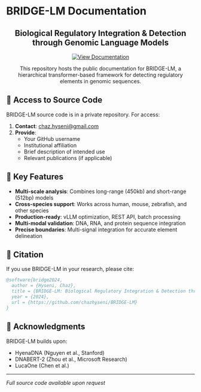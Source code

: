 # BRIDGE-LM Documentation

<div align="center">

## Biological Regulatory Integration & Detection through Genomic Language Models

[![View Documentation](https://img.shields.io/badge/View-Documentation-blue?style=for-the-badge)](https://chazhyseni.github.io/BRIDGE-LM-docs/)

This repository hosts the public documentation for BRIDGE-LM, a hierarchical transformer-based framework for detecting regulatory elements in genomic sequences.

</div>

## 🔐 Access to Source Code

BRIDGE-LM source code is in a private repository. For access:

1. **Contact**: chaz.hyseni@gmail.com
2. **Provide**:
   - Your GitHub username
   - Institutional affiliation
   - Brief description of intended use
   - Relevant publications (if applicable)

## 🌟 Key Features

- **Multi-scale analysis**: Combines long-range (450kb) and short-range (512bp) models
- **Cross-species support**: Works across human, mouse, zebrafish, and other species
- **Production-ready**: vLLM optimization, REST API, batch processing
- **Multi-modal validation**: DNA, RNA, and protein sequence integration
- **Precise boundaries**: Multi-signal integration for accurate element delineation

## 📄 Citation

If you use BRIDGE-LM in your research, please cite:

```bibtex
@software{bridge2024,
  author = {Hyseni, Chaz},
  title = {BRIDGE-LM: Biological Regulatory Integration & Detection through Genomic Language Models},
  year = {2024},
  url = {https://github.com/chazhyseni/BRIDGE-LM}
}
```

## 🙏 Acknowledgments

BRIDGE-LM builds upon:
- HyenaDNA (Nguyen et al., Stanford)
- DNABERT-2 (Zhou et al., Microsoft Research)
- LucaOne (Chen et al.)

---
*Full source code available upon request*
